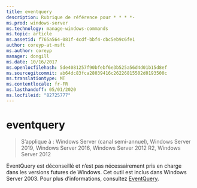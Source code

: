 ```yaml
---
title: eventquery
description: Rubrique de référence pour * * * *-
ms.prod: windows-server
ms.technology: manage-windows-commands
ms.topic: article
ms.assetid: f765a564-081f-4cdf-bbf4-cbc5eb9c6fe1
author: coreyp-at-msft
ms.author: coreyp
manager: dongill
ms.date: 10/16/2017
ms.openlocfilehash: 5de4081257f90bfebf6e3b525a56d4d01b15d8ef
ms.sourcegitcommit: ab64dc83fca28039416c26226815502d0193500c
ms.translationtype: MT
ms.contentlocale: fr-FR
ms.lasthandoff: 05/01/2020
ms.locfileid: "82725777"
---
```

# <a name="eventquery"></a>eventquery

> S’applique à : Windows Server (canal semi-annuel), Windows Server 2019, Windows Server 2016, Windows Server 2012 R2, Windows Server 2012

EventQuery est déconseillé et n’est pas nécessairement pris en charge dans les versions futures de Windows.
Cet outil est inclus dans Windows Server 2003. Pour plus d’informations, consultez [EventQuery](https://technet.microsoft.com/library/cc772995(v=ws.10).aspx).
